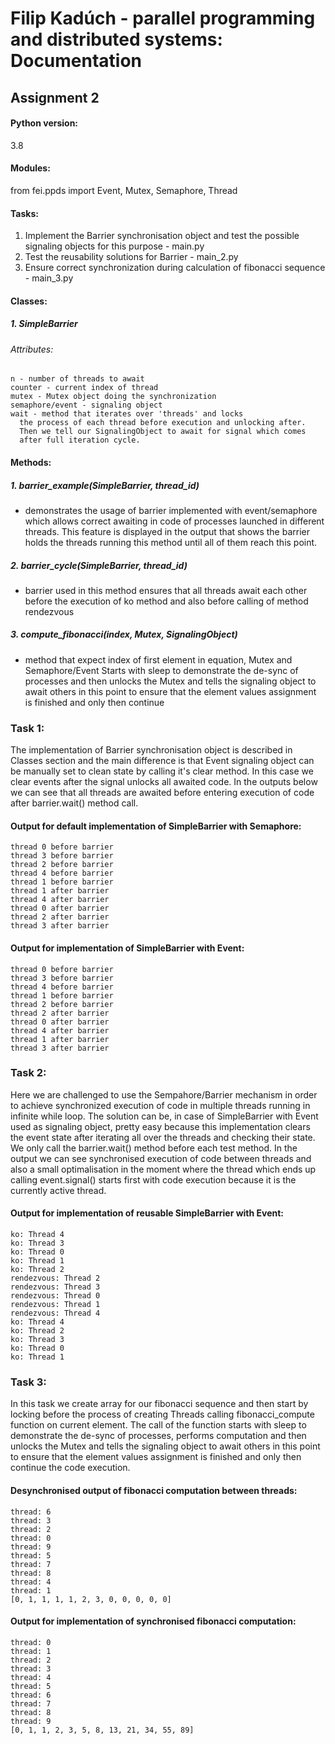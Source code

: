 # Filip Kadúch - parallel programming and distributed systems: Documentation

## Assignment 2

#### Python version:
  3.8
#### Modules:
  from fei.ppds import Event, Mutex, Semaphore, Thread


#### Tasks:
  1. Implement the Barrier synchronisation object and test the possible signaling objects for this purpose - main.py
  2. Test the reusability solutions for Barrier - main_2.py
  3. Ensure correct synchronization during calculation of fibonacci sequence - main_3.py
  
#### Classes:
##### 1. SimpleBarrier
  ###### Attributes:
    n - number of threads to await
    counter - current index of thread
    mutex - Mutex object doing the synchronization
    semaphore/event - signaling object
    wait - method that iterates over 'threads' and locks
      the process of each thread before execution and unlocking after.
      Then we tell our SignalingObject to await for signal which comes
      after full iteration cycle.
        
#### Methods: 
##### 1. barrier_example(SimpleBarrier, thread_id)
  - demonstrates the usage of barrier implemented with event/semaphore
  which allows correct awaiting in code of processes launched in different threads.
  This feature is displayed in the output that shows the barrier holds the threads
  running this method until all of them reach this point.
  
##### 2. barrier_cycle(SimpleBarrier, thread_id)
  - barrier used in this method ensures that all threads
  await each other before the execution of ko method and
  also before calling of method rendezvous

##### 3. compute_fibonacci(index, Mutex, SignalingObject)
  - method that expect index of first element in equation, Mutex and Semaphore/Event
  Starts with sleep to demonstrate the de-sync of processes and then unlocks the Mutex
  and tells the signaling object to await others in this point to ensure that the element
  values assignment is finished and only then continue


### Task 1:

The implementation of Barrier synchronisation object is described in Classes section and
the main difference is that Event signaling object can be manually set to clean state by calling it's clear method.
In this case we clear events after the signal unlocks all awaited code. In the outputs below we can see that all threads are
awaited before entering execution of code after barrier.wait() method call.

#### Output for default implementation of SimpleBarrier with Semaphore:

```
thread 0 before barrier
thread 3 before barrier
thread 2 before barrier
thread 4 before barrier
thread 1 before barrier
thread 1 after barrier
thread 4 after barrier
thread 0 after barrier
thread 2 after barrier
thread 3 after barrier
```

#### Output for implementation of SimpleBarrier with Event:

```
thread 0 before barrier
thread 3 before barrier
thread 4 before barrier
thread 1 before barrier
thread 2 before barrier
thread 2 after barrier
thread 0 after barrier
thread 4 after barrier
thread 1 after barrier
thread 3 after barrier
```

### Task 2:

Here we are challenged to use the Sempahore/Barrier mechanism in order to achieve synchronized 
execution of code in multiple threads running in infinite while loop. The solution can be, in case of
SimpleBarrier with Event used as signaling object, pretty easy because this implementation clears the event state
after iterating all over the threads and checking their state. We only call the barrier.wait() method before each test method.
In the output we can see synchronised execution of code between threads and also a small optimalisation in the moment where the 
thread which ends up calling event.signal() starts first with code execution because it is the currently active thread.

#### Output for implementation of reusable SimpleBarrier with Event:

```
ko: Thread 4
ko: Thread 3
ko: Thread 0
ko: Thread 1
ko: Thread 2
rendezvous: Thread 2
rendezvous: Thread 3
rendezvous: Thread 0
rendezvous: Thread 1
rendezvous: Thread 4
ko: Thread 4
ko: Thread 2
ko: Thread 3
ko: Thread 0
ko: Thread 1
```

### Task 3:

In this task we create array for our fibonacci sequence
and then start by locking before the process of creating Threads calling fibonacci_compute
function on current element. The call of the function starts with sleep to demonstrate the de-sync of processes, performs computation and then unlocks the Mutex
and tells the signaling object to await others in this point to ensure that the element values assignment is finished and only then continue the code execution.

#### Desynchronised output of fibonacci computation between threads:

```
thread: 6
thread: 3
thread: 2
thread: 0
thread: 9
thread: 5
thread: 7
thread: 8
thread: 4
thread: 1
[0, 1, 1, 1, 1, 2, 3, 0, 0, 0, 0, 0]
```

#### Output for implementation of synchronised fibonacci computation:

```
thread: 0
thread: 1
thread: 2
thread: 3
thread: 4
thread: 5
thread: 6
thread: 7
thread: 8
thread: 9
[0, 1, 1, 2, 3, 5, 8, 13, 21, 34, 55, 89]
```
